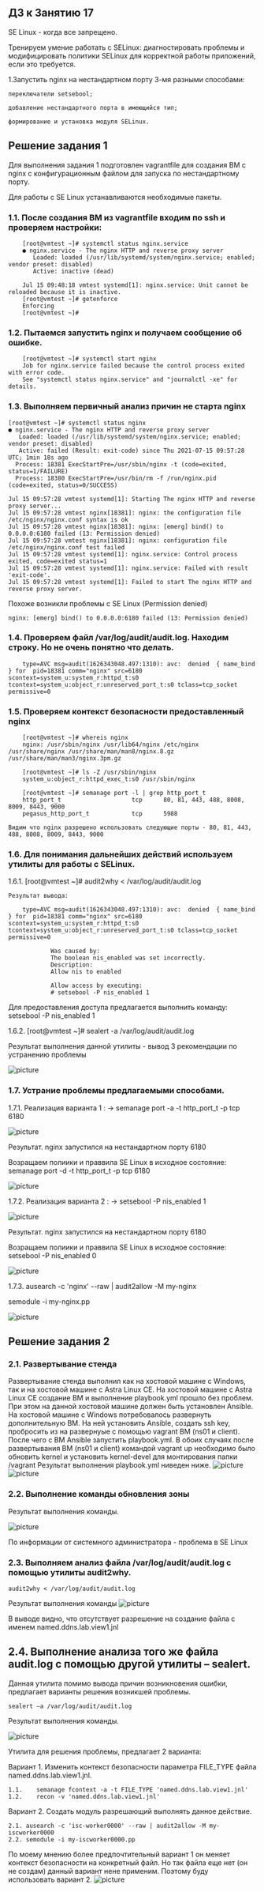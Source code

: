 ## ДЗ к Занятию 17

SE Linux - когда все запрещено.

Тренируем умение работать с SELinux: диагностировать проблемы и модифицировать политики SELinux для корректной работы приложений, если это требуется.

1.Запустить nginx на нестандартном порту 3-мя разными способами:

	переключатели setsebool;
	
	добавление нестандартного порта в имеющийся тип;
	
	формирование и установка модуля SELinux. 
	
 
	
## Решение задания 1

Для выполнения задания 1 подготовлен vagrantfile для создания ВМ c nginx c конфигурационным файлом для запуска по нестандартному порту.

Для работы с SE Linux устанавливаются необходимые пакеты.

### 1.1. После создания ВМ из vagrantfile входим по ssh и проверяем настройки:

		[root@vmtest ~]# systemctl status nginx.service
		● nginx.service - The nginx HTTP and reverse proxy server
		   Loaded: loaded (/usr/lib/systemd/system/nginx.service; enabled; vendor preset: disabled)
		   Active: inactive (dead)

		Jul 15 09:48:18 vmtest systemd[1]: nginx.service: Unit cannot be reloaded because it is inactive.
		[root@vmtest ~]# getenforce
		Enforcing
		[root@vmtest ~]#
		
### 1.2. Пытаемся запустить nginx и получаем сообщение об ошибке.

		[root@vmtest ~]# systemctl start nginx
		Job for nginx.service failed because the control process exited with error code.
		See "systemctl status nginx.service" and "journalctl -xe" for details.
		
### 1.3. Выполняем первичный анализ причин не старта nginx

	[root@vmtest ~]# systemctl status nginx
	● nginx.service - The nginx HTTP and reverse proxy server
	   Loaded: loaded (/usr/lib/systemd/system/nginx.service; enabled; vendor preset: disabled)
	   Active: failed (Result: exit-code) since Thu 2021-07-15 09:57:28 UTC; 1min 18s ago
	  Process: 18381 ExecStartPre=/usr/sbin/nginx -t (code=exited, status=1/FAILURE)
	  Process: 18380 ExecStartPre=/usr/bin/rm -f /run/nginx.pid (code=exited, status=0/SUCCESS)

	Jul 15 09:57:28 vmtest systemd[1]: Starting The nginx HTTP and reverse proxy server...
	Jul 15 09:57:28 vmtest nginx[18381]: nginx: the configuration file /etc/nginx/nginx.conf syntax is ok
	Jul 15 09:57:28 vmtest nginx[18381]: nginx: [emerg] bind() to 0.0.0.0:6180 failed (13: Permission denied)
	Jul 15 09:57:28 vmtest nginx[18381]: nginx: configuration file /etc/nginx/nginx.conf test failed
	Jul 15 09:57:28 vmtest systemd[1]: nginx.service: Control process exited, code=exited status=1
	Jul 15 09:57:28 vmtest systemd[1]: nginx.service: Failed with result 'exit-code'.
	Jul 15 09:57:28 vmtest systemd[1]: Failed to start The nginx HTTP and reverse proxy server.
	
Похоже возникли проблемы с SE Linux (Permission denied)

	nginx: [emerg] bind() to 0.0.0.0:6180 failed (13: Permission denied)
	
### 1.4. Проверяем файл /var/log/audit/audit.log. Находим строку. Но не очень понятно что делать.

		type=AVC msg=audit(1626343048.497:1310): avc:  denied  { name_bind } for  pid=18381 comm="nginx" src=6180 scontext=system_u:system_r:httpd_t:s0 tcontext=system_u:object_r:unreserved_port_t:s0 tclass=tcp_socket permissive=0

### 1.5. Проверяем контекст безопасности предоставленный nginx

		[root@vmtest ~]# whereis nginx
		nginx: /usr/sbin/nginx /usr/lib64/nginx /etc/nginx /usr/share/nginx /usr/share/man/man8/nginx.8.gz /usr/share/man/man3/nginx.3pm.gz
		
		[root@vmtest ~]# ls -Z /usr/sbin/nginx
		system_u:object_r:httpd_exec_t:s0 /usr/sbin/nginx
		
		[root@vmtest ~]# semanage port -l | grep http_port_t
		http_port_t                    tcp      80, 81, 443, 488, 8008, 8009, 8443, 9000
		pegasus_http_port_t            tcp      5988

	Видим что nginx разрешено использовать следующие порты - 80, 81, 443, 488, 8008, 8009, 8443, 9000

### 1.6. Для понимания дальнейших действий используем утилиты для работы с SELinux.
	
1.6.1. [root@vmtest ~]# audit2why < /var/log/audit/audit.log
	
	Результат вывода:
	
		type=AVC msg=audit(1626343048.497:1310): avc:  denied  { name_bind } for  pid=18381 comm="nginx" src=6180 scontext=system_u:system_r:httpd_t:s0 tcontext=system_u:object_r:unreserved_port_t:s0 tclass=tcp_socket permissive=0

				Was caused by:
				The boolean nis_enabled was set incorrectly.
				Description:
				Allow nis to enabled

				Allow access by executing:
				# setsebool -P nis_enabled 1	
				
Для предоставления доступа предлагается выполнить команду: setsebool -P nis_enabled 1
	
1.6.2. [root@vmtest ~]# sealert -a /var/log/audit/audit.log
	
Результат выполнения данной утилиты - вывод 3 рекомендации по устранению проблемы 
		
![picture](pic/pic1.png)
	
	
### 1.7. Устрание проблемы предлагаемыми способами.

1.7.1. Реализация варианта 1 : -> semanage port -a -t http_port_t -p tcp 6180

![picture](pic/pic2.png)

Результат. nginx запустился на нестандартном порту 6180

Возращаем полиики и праввила SE Linux в исходное состояние: semanage port -d -t http_port_t -p tcp 6180
		
![picture](pic/pic3.png)
		
		
1.7.2. Реализация варианта 2 : -> setsebool -P nis_enabled 1

![picture](pic/pic4.png)

Результат. nginx запустился на нестандартном порту 6180
		
Возращаем полиики и праввила SE Linux в исходное состояние:	setsebool -P nis_enabled 0
		
![picture](pic/pic5.png)
		
1.7.3. ausearch -c 'nginx' --raw | audit2allow -M my-nginx

semodule -i my-nginx.pp
		
![picture](pic/pic6.png)


## Решение задания 2

### 2.1. Развертывание стенда
Развертывание стенда выполнил как на хостовой машине с Windows, так и на хостовой машине с Astra Linux CE.
На хостовой машине с Astra Linux CE создание ВМ и выполнение playbook.yml прошло без проблем. При этом на данной хостовой машине должен быть установлен Ansible.
На хостовой машине с Windows потребовалось развернуть дополнительную ВМ. На ней установить Ansible, создать ssh key, пробросить из на развернуые c помощью vagrant ВМ (ns01 и client). После чего с ВМ Ansible запустить playbook.yml.
В обоих случаях после развертывания ВМ (ns01 и client) командой vagrant up необходимо было обновить kernel и установить kernel-devel для монтирования папки /vagrant
Результат выполнения playbook.yml ниведен ниже.
![picture](pic/pic7.png)
![picture](pic/pic7-1.png)

### 2.2. Выполнение команды обновления зоны
Результат выполнения команды.

![picture](pic/pic8.png)

По информации от системного администратора - проблема в SE Linux

### 2.3. Выполняем анализ файла /var/log/audit/audit.log c помощью утилиты audit2why. 

	audit2why < /var/log/audit/audit.log

Результат выполнения команды
![picture](pic/pic9.png)

В выводе видно, что отсутствует разрешение на создание файла с именем named.ddns.lab.view1.jnl

## 2.4. Выполнение анализа того же файла audit.log с помощью другой утилиты – sealert. 
Данная утилита помимо вывода причин возникновения ошибки, предлагает варианты решения возникшей проблемы.

	sealert –a /var/log/audit/audit.log

Результат выполнения команды.

![picture](pic/pic10.png)

Утилита для решения проблемы, предлагает 2 варианта:

Вариант 1. Изменить контекст безопасности параметра FILE_TYPE файла named.ddns.lab.view1.jnl.

	1.1.	semanage fcontext -a -t FILE_TYPE 'named.ddns.lab.view1.jnl'
	1.2.	recon -v 'named.ddns.lab.view1.jnl'

Вариант 2. Создать модуль разрешающий выполнять данное действие. 

	2.1. ausearch -c 'isc-worker0000' --raw | audit2allow -M my-iscworker0000
	2.2. semodule -i my-iscworker0000.pp

По моему мнению более предпочтительный вариант 1 он меняет контекст безопасности на конкретный файл. Но так файла еще нет (он не создам) данный вариант нене применим. Поэтому буду использовать вариант 2.
![picture](pic/pic11.png)


